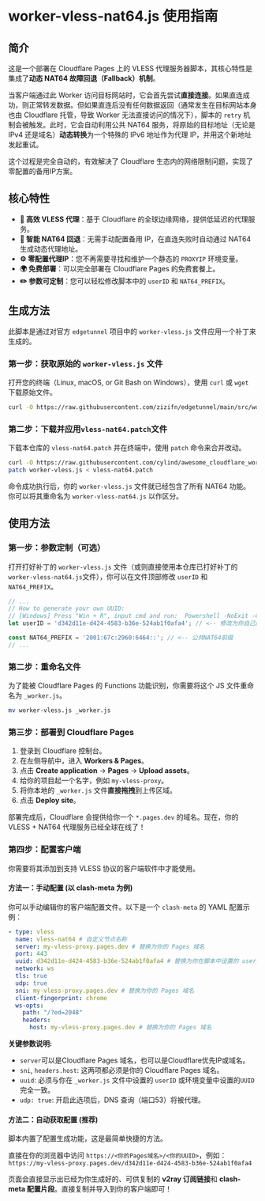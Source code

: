 # worker-vless-nat64.js 使用指南

## 简介

这是一个部署在 Cloudflare Pages 上的 VLESS 代理服务器脚本，其核心特性是集成了**动态 NAT64 故障回退（Fallback）机制**。

当客户端通过此 Worker 访问目标网站时，它会首先尝试**直接连接**。如果直连成功，则正常转发数据。但如果直连后没有任何数据返回（通常发生在目标网站本身也由 Cloudflare 托管，导致 Worker 无法直接访问的情况下），脚本的 `retry` 机制会被触发。此时，它会自动利用公共 NAT64 服务，将原始的目标地址（无论是 IPv4 还是域名）**动态转换**为一个特殊的 IPv6 地址作为代理 IP，并用这个新地址发起重试。

这个过程是完全自动的，有效解决了 Cloudflare 生态内的网络限制问题，实现了零配置的备用IP方案。

## 核心特性

- **🚀 高效 VLESS 代理**：基于 Cloudflare 的全球边缘网络，提供低延迟的代理服务。
- **🧠 智能 NAT64 回退**：无需手动配置备用 IP，在直连失败时自动通过 NAT64 生成动态代理地址。
- **⚙️ 零配置代理IP**：您不再需要寻找和维护一个静态的 `PROXYIP` 环境变量。
- **🌍 免费部署**：可以完全部署在 Cloudflare Pages 的免费套餐上。
- **✏️ 参数可定制**：您可以轻松修改脚本中的 `userID` 和 `NAT64_PREFIX`。

## 生成方法

此脚本是通过对官方 `edgetunnel` 项目中的 `worker-vless.js` 文件应用一个补丁来生成的。

### 第一步：获取原始的 `worker-vless.js` 文件

打开您的终端（Linux, macOS, or Git Bash on Windows），使用 `curl` 或 `wget` 下载原始文件。

```bash
curl -O https://raw.githubusercontent.com/zizifn/edgetunnel/main/src/worker-vless.js
```

### 第二步：下载并应用`vless-nat64.patch`文件

下载本仓库的 `vless-nat64.patch` 并在终端中，使用 `patch` 命令来合并改动。

```bash
curl -O https://raw.githubusercontent.com/cylind/awesome_cloudflare_workers/main/vless-nat64.patch
patch worker-vless.js < vless-nat64.patch
```

命令成功执行后，你的 `worker-vless.js` 文件就已经包含了所有 NAT64 功能。你可以将其重命名为 `worker-vless-nat64.js` 以作区分。

## 使用方法

### 第一步：参数定制（可选）

打开打好补丁的 `worker-vless.js` 文件（或则直接使用本仓库已打好补丁的 `worker-vless-nat64.js`文件），你可以在文件顶部修改 `userID` 和 `NAT64_PREFIX`。

```javascript
// ...
// How to generate your own UUID:
// [Windows] Press "Win + R", input cmd and run:  Powershell -NoExit -Command "[guid]::NewGuid()"
let userID = 'd342d11e-d424-4583-b36e-524ab1f0afa4'; // <-- 修改为你自己的 UUID

const NAT64_PREFIX = '2001:67c:2960:6464::'; // <-- 公共NAT64前缀
// ...
```

### 第二步：重命名文件

为了能被 Cloudflare Pages 的 Functions 功能识别，你需要将这个 JS 文件重命名为 `_worker.js`。

```bash
mv worker-vless.js _worker.js
```

### 第三步：部署到 Cloudflare Pages

1.  登录到 Cloudflare 控制台。
2.  在左侧导航中，进入 **Workers & Pages**。
3.  点击 **Create application** -> **Pages** -> **Upload assets**。
4.  给你的项目起一个名字，例如 `my-vless-proxy`。
5.  将你本地的 `_worker.js` 文件**直接拖拽**到上传区域。
6.  点击 **Deploy site**。

部署完成后，Cloudflare 会提供给你一个 `*.pages.dev` 的域名。现在，你的 VLESS + NAT64 代理服务已经全球在线了！

### 第四步：配置客户端

你需要将其添加到支持 VLESS 协议的客户端软件中才能使用。

#### 方法一：手动配置 (以 clash-meta 为例)

你可以手动编辑你的客户端配置文件。以下是一个 `clash-meta` 的 YAML 配置示例：

```yaml
- type: vless
  name: vless-nat64 # 自定义节点名称
  server: my-vless-proxy.pages.dev # 替换为你的 Pages 域名
  port: 443
  uuid: d342d11e-d424-4583-b36e-524ab1f0afa4 # 替换为你在脚本中设置的 userID
  network: ws
  tls: true
  udp: true
  sni: my-vless-proxy.pages.dev # 替换为你的 Pages 域名
  client-fingerprint: chrome
  ws-opts:
    path: "/?ed=2048"
    headers:
      host: my-vless-proxy.pages.dev # 替换为你的 Pages 域名
```

**关键参数说明:**
*  `server`可以是Cloudflare Pages 域名，也可以是Cloudflare优先IP或域名。
*  `sni`, `headers.host`: 这两项都必须是你的 Cloudflare Pages 域名。
*   `uuid`: 必须与你在 `_worker.js` 文件中设置的 `userID` 或环境变量中设置的`UUID`完全一致。
*   `udp: true`: 开启此选项后，DNS 查询（端口53）将被代理。

#### 方法二：自动获取配置 (推荐)

脚本内置了配置生成功能，这是最简单快捷的方法。

直接在你的浏览器中访问 `https://<你的Pages域名>/<你的UUID>`，例如：
`https://my-vless-proxy.pages.dev/d342d11e-d424-4583-b36e-524ab1f0afa4`

页面会直接显示出已经为你生成好的、可供复制的 **v2ray 订阅链接**和 **clash-meta 配置片段**。直接复制并导入到你的客户端即可！